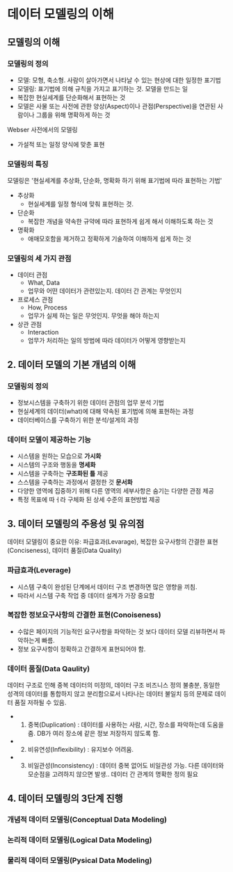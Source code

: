 # 데이터 모델링의 이해
## 모델링의 이해
### 모델링의 정의
- 모델: 모형, 축소형. 사람이 살아가면서 나타날 수 있는 현상에 대한 일정한 표기법
- 모델링: 표기법에 의해 규칙을 가지고 표기하는 것. 모델을 만드는 일
- 복잡한 현실세계를 단순화해서 표현하는 것
- 모델은  사물 또는 사전에 관한 양상(Aspect)이나 관점(Perspective)을 연관된 사람이나 그룹을 위해 명확하게 하는 것

Webser 사전에서의 모델링
- 가설적 또는 일정 양식에 맞춘 표현

### 모델링의 특징
모델링은 '현실세계를 추상화, 단순화, 명확화 하기 위해 표기법에 따라 표현하는 기법'
- 추상화
  - 현실세계를 일정 형식에 맞춰 표현하는 것.
- 단순화
  - 복잡한 개념을 약속한 규약에 따라 표현하게 쉽게 해서 이해하도록 하는 것
- 명확화
  - 애매모호함을 제거하고 정확하게 기술하여 이해하게 쉽게 하는 것

### 모델링의 세 가지 관점
- 데이터 관점
  - What, Data
  - 업무와 어떤 데이터가 관련있는지. 데이터 간 관계는 무엇인지
- 프로세스 관점
  - How, Process
  - 업무가 실제 하는 일은 무엇인지. 무엇을 해야 하는지
- 상관 관점
  - Interaction
  - 업무가 처리하는 일의 방법에 따라 데이터가 어떻게 영향받는지


## 2. 데이터 모델의 기본 개념의 이해
### 모델링의 정의
- 정보시스템을 구축하기 위한 데이터 관점의 업무 분석 기법
- 현실세계의 데이터(what)에 대해 약속된 표기법에 의해 표현하는 과정
- 데이터베이스를 구축하기 위한 분석/설게의 과정

### 데이터 모델이 제공하는 기능
- 시스템을 원하는 모습으로 **가시화**
- 시스템의 구조와 행동을 **명세화**
- 시스템을 구축하는 **구조화된 틀** 제공
- 스스템을 구축하는 과정에서 결정한 것 **문서화**
- 다양한 영역에 집중하기 위해 다른 영역의 세부사항은 숨기는 다양한 관점 제공
- 특정 목표에 따ㅓ라 구체화 된 상세 수준의 표현방법 제공


## 3. 데이터 모델링의 주용성 및 유의점
데이터 모델링이 중요한 이유: 파급효과(Levarage), 복잡한 요구사항의 간결한 표현(Conciseness), 데이터 품질(Data Quality)

### 파급효과(Leverage)
- 시스템 구축이 완성된 단계에서 데이터 구조 변경하면 많은 영향을 끼침.
- 따라서 시스템 구축 작업 중 데이터 설계가 가장 중요함

### 복잡한 정보요구사항의 간결한 표현(Conoiseness)
- 수많은 페이지의 기능적인 요구사항을 파악하는 것 보다 데이터 모델 리뷰하면서 파악하는게 빠름.
- 정보 요구사항이 정확하고 간결하게 표현되어야 함.

### 데이터 품질(Data Qaulity)
데이터 구조로 인해 중복 데이터의 미정의, 데이터 구조 비즈니스 정의 불충분, 동일한 성격의 데이터를 통합하지 않고 분리함으로서 나타나는 데이터 불일치 등의 문제로 데이터 품질 저하될 수 있음.
- 1) 중복(Duplication) : 데이터를 사용하는 사람, 시간, 장소를 파악하는데 도움을 줌. DB가 여러 장소에 같은 정보 저장하지 않도록 함.
- 2) 비유연성(Inflexibility) : 유지보수 어려움.
- 3) 비일관성(Inconsistency) : 데이터 중복 없어도 비일관성 가능. 다른 데이터와 모순점을 고려하지 않으면 발생.. 데이터 간 관계의 명확한 정의 필요


## 4. 데이터 모델링의 3단계 진행

### 개념적 데이터 모델링(Conceptual Data Modeling)

### 논리적 데이터 모델링(Logical Data Modeling)

### 물리적 데이터 모델링(Pysical Data Modeling)